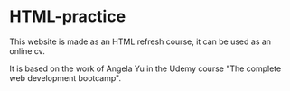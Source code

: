 # HTML-practice

This website is made as an HTML refresh course, it can be used as an online cv.

It is based on the work of Angela Yu in the Udemy course "The complete web development bootcamp".

